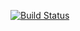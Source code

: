 [![Build Status](https://travis-ci.org/chrisdeso/jsDevEnv.svg?branch=master)](https://travis-ci.org/chrisdeso/jsDevEnv)